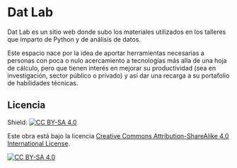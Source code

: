 # Dat Lab

Dat Lab es un sitio web donde subo los materiales utilizados en los talleres que 
imparto de Python y de análisis de datos.

Este espacio nace por la idea de aportar herramientas necesarias a personas con
poca o nulo acercamiento a tecnologías más alla de una hoja de cálculo, pero que
tienen interés en mejorar su productividad (sea en investigación, sector público 
o privado) y así dar una recarga a su portafolio de habilidades técnicas.

## Licencia

Shield: [![CC BY-SA 4.0][cc-by-sa-shield]][cc-by-sa]

Este obra está bajo la licencia
[Creative Commons Attribution-ShareAlike 4.0 International License][cc-by-sa].

[![CC BY-SA 4.0][cc-by-sa-image]][cc-by-sa]

[cc-by-sa]: http://creativecommons.org/licenses/by-sa/4.0/
[cc-by-sa-image]: https://licensebuttons.net/l/by-sa/4.0/88x31.png
[cc-by-sa-shield]: https://img.shields.io/badge/License-CC%20BY--SA%204.0-lightgrey.svg